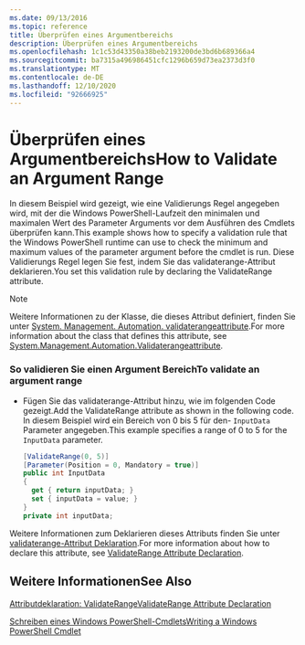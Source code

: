 ```yaml
---
ms.date: 09/13/2016
ms.topic: reference
title: Überprüfen eines Argumentbereichs
description: Überprüfen eines Argumentbereichs
ms.openlocfilehash: 1c1c53d43350a38beb2193200de3bd6b689366a4
ms.sourcegitcommit: ba7315a496986451cfc1296b659d73ea2373d3f0
ms.translationtype: MT
ms.contentlocale: de-DE
ms.lasthandoff: 12/10/2020
ms.locfileid: "92666925"
---
```

# <a name="how-to-validate-an-argument-range"></a><span data-ttu-id="93325-103">Überprüfen eines Argumentbereichs</span><span class="sxs-lookup"><span data-stu-id="93325-103">How to Validate an Argument Range</span></span>

<span data-ttu-id="93325-104">In diesem Beispiel wird gezeigt, wie eine Validierungs Regel angegeben wird, mit der die Windows PowerShell-Laufzeit den minimalen und maximalen Wert des Parameter Arguments vor dem Ausführen des Cmdlets überprüfen kann.</span><span class="sxs-lookup"><span data-stu-id="93325-104">This example shows how to specify a validation rule that the Windows PowerShell runtime can use to check the minimum and maximum values of the parameter argument before the cmdlet is run.</span></span> <span data-ttu-id="93325-105">Diese Validierungs Regel legen Sie fest, indem Sie das validaterange-Attribut deklarieren.</span><span class="sxs-lookup"><span data-stu-id="93325-105">You set this validation rule by declaring the ValidateRange attribute.</span></span>

> [!NOTE]
> <span data-ttu-id="93325-106">Weitere Informationen zu der Klasse, die dieses Attribut definiert, finden Sie unter [System. Management. Automation. validaterangeattribute](/dotnet/api/System.Management.Automation.ValidateRangeAttribute).</span><span class="sxs-lookup"><span data-stu-id="93325-106">For more information about the class that defines this attribute, see [System.Management.Automation.Validaterangeattribute](/dotnet/api/System.Management.Automation.ValidateRangeAttribute).</span></span>

### <a name="to-validate-an-argument-range"></a><span data-ttu-id="93325-107">So validieren Sie einen Argument Bereich</span><span class="sxs-lookup"><span data-stu-id="93325-107">To validate an argument range</span></span>

- <span data-ttu-id="93325-108">Fügen Sie das validaterange-Attribut hinzu, wie im folgenden Code gezeigt.</span><span class="sxs-lookup"><span data-stu-id="93325-108">Add the ValidateRange attribute as shown in the following code.</span></span> <span data-ttu-id="93325-109">In diesem Beispiel wird ein Bereich von 0 bis 5 für den- `InputData` Parameter angegeben.</span><span class="sxs-lookup"><span data-stu-id="93325-109">This example specifies a range of 0 to 5 for the `InputData` parameter.</span></span>

    ```csharp
    [ValidateRange(0, 5)]
    [Parameter(Position = 0, Mandatory = true)]
    public int InputData
    {
      get { return inputData; }
      set { inputData = value; }
    }
    private int inputData;
    ```

<span data-ttu-id="93325-110">Weitere Informationen zum Deklarieren dieses Attributs finden Sie unter [validaterange-Attribut Deklaration](./validaterange-attribute-declaration.md).</span><span class="sxs-lookup"><span data-stu-id="93325-110">For more information about how to declare this attribute, see [ValidateRange Attribute Declaration](./validaterange-attribute-declaration.md).</span></span>

## <a name="see-also"></a><span data-ttu-id="93325-111">Weitere Informationen</span><span class="sxs-lookup"><span data-stu-id="93325-111">See Also</span></span>

[<span data-ttu-id="93325-112">Attributdeklaration: ValidateRange</span><span class="sxs-lookup"><span data-stu-id="93325-112">ValidateRange Attribute Declaration</span></span>](./validaterange-attribute-declaration.md)

[<span data-ttu-id="93325-113">Schreiben eines Windows PowerShell-Cmdlets</span><span class="sxs-lookup"><span data-stu-id="93325-113">Writing a Windows PowerShell Cmdlet</span></span>](./writing-a-windows-powershell-cmdlet.md)
